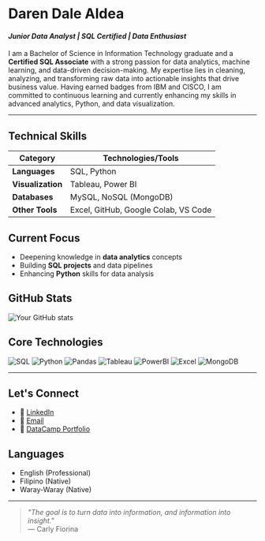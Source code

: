 # **Daren Dale Aldea**  
#### *Junior Data Analyst | SQL Certified | Data Enthusiast*

I am a Bachelor of Science in Information Technology graduate and a **Certified SQL Associate** with a strong passion for data analytics, machine learning, and data-driven decision-making. My expertise lies in cleaning, analyzing, and transforming raw data into actionable insights that drive business value. Having earned badges from IBM and CISCO, I am committed to continuous learning and currently enhancing my skills in advanced analytics, Python, and data visualization.

---

## **Technical Skills**
| Category       | Technologies/Tools                          |
|----------------|---------------------------------------------|
| **Languages**  | SQL, Python                                 |
| **Visualization** | Tableau, Power BI                        |
| **Databases**  | MySQL, NoSQL (MongoDB)                      |
| **Other Tools**| Excel, GitHub, Google Colab, VS Code       |

## **Current Focus**
- Deepening knowledge in **data analytics** concepts
- Building **SQL projects** and data pipelines
- Enhancing **Python** skills for data analysis

## **GitHub Stats**
![Your GitHub stats](https://github-readme-stats.vercel.app/api?username=legendaren-arc&show_icons=true&theme=tokyonight&hide_border=true)


## **Core Technologies**
![SQL](https://img.shields.io/badge/SQL-4479A1?style=flat&logo=postgresql&logoColor=white)
![Python](https://img.shields.io/badge/Python-3776AB?style=flat&logo=python&logoColor=white)
![Pandas](https://img.shields.io/badge/Pandas-150458?style=flat&logo=pandas&logoColor=white)
![Tableau](https://img.shields.io/badge/Tableau-1F4B7C?style=flat&logo=tableau&logoColor=white)
![PowerBI](https://img.shields.io/badge/Power_BI-8A2BE2?style=flat&logo=powerbi&logoColor=white)
![Excel](https://img.shields.io/badge/Excel-217346?style=flat&logo=microsoftexcel&logoColor=white)
![MongoDB](https://img.shields.io/badge/MongoDB-47A248?style=flat&logo=mongodb&logoColor=white)

---

## **Let's Connect**
- 💼 [LinkedIn](https://linkedin.com/in/daren-dale-aldea)
- 📧 [Email](mailto:aldeadarendale@gmail.com)
- 📂 [DataCamp Portfolio](https://www.datacamp.com/portfolio/aldeadarendale)

## **Languages**
- English (Professional)
- Filipino (Native)
- Waray-Waray (Native)

---

> *"The goal is to turn data into information, and information into insight."*  
> — Carly Fiorina
